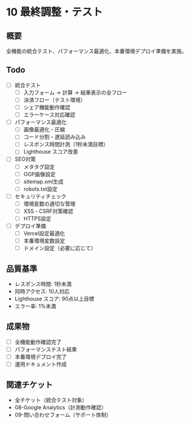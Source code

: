 # 10 最終調整・テスト

## 概要
全機能の統合テスト、パフォーマンス最適化、本番環境デプロイ準備を実施。

## Todo
- [ ] 統合テスト
  - [ ] 入力フォーム → 計算 → 結果表示の全フロー
  - [ ] 決済フロー（テスト環境）
  - [ ] シェア機能動作確認
  - [ ] エラーケース対応確認
- [ ] パフォーマンス最適化
  - [ ] 画像最適化・圧縮
  - [ ] コード分割・遅延読み込み
  - [ ] レスポンス時間計測（1秒未満目標）
  - [ ] Lighthouse スコア改善
- [ ] SEO対策
  - [ ] メタタグ設定
  - [ ] OGP画像設定
  - [ ] sitemap.xml生成
  - [ ] robots.txt設定
- [ ] セキュリティチェック
  - [ ] 環境変数の適切な管理
  - [ ] XSS・CSRF対策確認
  - [ ] HTTPS設定
- [ ] デプロイ準備
  - [ ] Vercel設定最適化
  - [ ] 本番環境変数設定
  - [ ] ドメイン設定（必要に応じて）

## 品質基準
- レスポンス時間: 1秒未満
- 同時アクセス: 10人対応
- Lighthouse スコア: 90点以上目標
- エラー率: 1%未満

## 成果物
- [ ] 全機能動作確認完了
- [ ] パフォーマンステスト結果
- [ ] 本番環境デプロイ完了
- [ ] 運用ドキュメント作成

## 関連チケット
- 全チケット（統合テスト対象）
- 08-Google Analytics（計測動作確認）
- 09-問い合わせフォーム（サポート体制）